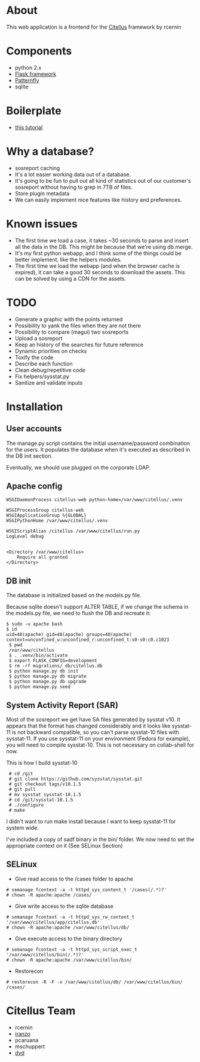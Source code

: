 # About

This web application is a frontend for the [Citellus](https://github.com/zerodayz/citellus) framework by rcernin

# Components

* python 2.x
* [Flask framework](http://flask.pocoo.org/)
* [Patternfly](http://www.patternfly.org)
* sqlite

# Boilerplate

* [this tutorial](https://scotch.io/tutorials/build-a-crud-web-app-with-python-and-flask-part-one)


# Why a database?

* sosreport caching
* It's a lot easier working data out of a database. 
* It's going to be fun to pull out all kind of statistics out of our customer's sosreport without having to grep in 7TB of files.
* Store plugin metadata
* We can easily implement nice features like history and preferences.

# Known issues
* The first time we load a case, it takes ~30 seconds to parse and insert all the data in the DB. This might be because that we're using db.merge.
* It's my first python webapp, and I think some of the things could be better implement, like the helpers modules.
* The first time we load the webapp (and when the browser cache is expired), it can take a good 30 seconds to download the assets. This can be solved by using a CDN for the assets.

# TODO
* Generate a graphic with the points returned
* Possibility to yank the files when they are not there
* Possibility to compare (magui) two sosreports
* Upload a sosreport
* Keep an history of the searches for future reference
* Dynamic priorities on checks
* Toxify the code
* Describe each function
* Clean debug/repetitive code
* Fix helpers/sysstat.py
* Sanitize and validate inputs

# Installation
## User accounts

The manage.py script contains the initial username/password combination for the users. It populates the database when it's executed as described in the DB init section.

Eventually, we should use plugged on the corporate LDAP.

## Apache config

```
WSGIDaemonProcess citellus-web python-home=/var/www/citellus/.venv

WSGIProcessGroup citellus-web
WSGIApplicationGroup %{GLOBAL}
WSGIPythonHome /var/www/citellus/.venv

WSGIScriptAlias /citellus /var/www/citellus/run.py
LogLevel debug


<Directory /var/www/citellus>
    Require all granted
</Directory>
```

## DB init

The database is initialized based on the models.py file.

Because sqlite doesn't support ALTER TABLE, if we change the schema in the models.py file, we need to flush the DB and recreate it:

```
$ sudo -u apache bash
$ id
uid=48(apache) gid=48(apache) groups=48(apache) context=unconfined_u:unconfined_r:unconfined_t:s0-s0:c0.c1023
 $ pwd
 /var/www/citellus
 $ . .venv/bin/activate
 $ export FLASK_CONFIG=development
 $ rm -rf migrations/ db/citellus.db
 $ python manage.py db init
 $ python manage.py db migrate
 $ python manage.py db upgrade
 $ python manage.py seed
 ```
## System Activity Report (SAR)
Most of the sosreport we get have SA files generated by sysstat v10. It appears that the format has changed considerably and it looks like sysstat-11 is not backward compatible, so you can't parse sysstat-10 files with sysstat-11. If you use sysstat-11 on your environment (Fedora for example), you will need to compile sysstat-10. This is not necessary on collab-shell for now.

This is how I build sysstat-10
```
 # cd /git
 # git clone https://github.com/sysstat/sysstat.git
 # git checkout tags/v10.1.5
 # git pull
 # mv sysstat sysstat-10.1.5
 # cd /git/sysstat-10.1.5
 # ./configure
 # make
```
I didn't want to run make install because I want to keep sysstat-11 for system wide.

I've included a copy of sadf binary in the bin/ folder. We now need to set the appropriate context on it (See SELinux Section)

## SELinux
* Give read access to the /cases folder to apache
```
# semanage fcontext -a -t httpd_sys_content_t '/cases(/.*)?'
# chown -R apache:apache /cases/
```

* Give write access to the sqlite database
```
# semanage fcontext -a -t httpd_sys_rw_content_t '/var/www/citellus/app/citellus.db'
# chown -R apache:apache /var/www/citellus/db/
```

* Give execute access to the binary directory
```
# semanage fcontext -a -t httpd_sys_script_exec_t '/var/www/citellus/bin(/.*)?'
# chown -R apache:apache /var/www/citellus/bin/
```

* Restorecon
```
# restorecon -R -F -v /var/www/citellus/db/ /var/www/citellus/bin/ /cases/
```

# Citellus Team

* rcernin
* [iranzo](https://iranzo.github.io/)
* pcaruana
* mschuppert
* [dvd](https://valleedelisle.com)
